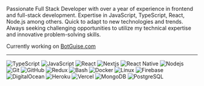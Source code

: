 Passionate Full Stack Developer with over a year of experience in frontend and full-stack development. Expertise in JavaScript, TypeScript, React, Node.js among others. Quick to adapt to new technologies and trends. Always seeking challenging opportunities to utilize my technical expertise and innovative problem-solving skills.

Currently working on [BotGuise.com](https://botguise.com?ref=ybaha-gh)

---

![TypeScript](https://img.shields.io/badge/-TypeScript-black?style=flat-square&logo=typescript)
![JavaScript](https://img.shields.io/badge/-JavaScript-black?style=flat-square&logo=javascript)
![React](https://img.shields.io/badge/-React-black?style=flat-square&logo=react)
![Nextjs](https://img.shields.io/badge/-Nextjs-black?style=flat-square&logo=next.js)
![React Native](https://img.shields.io/badge/-React%20Native-black?style=flat-square&logo=react)
![Nodejs](https://img.shields.io/badge/-Nodejs-black?style=flat-square&logo=Node.js)
![Git](https://img.shields.io/badge/-Git-black?style=flat-square&logo=git)
![GitHub](https://img.shields.io/badge/-GitHub-black?style=flat-square&logo=github)
![Redux](https://img.shields.io/badge/-Redux-black?style=flat-square&logo=redux)
![Bash](https://img.shields.io/badge/-Bash-black?style=flat-square&logo=gnu-bash)
![Docker](https://img.shields.io/badge/-Docker-black?style=flat-square&logo=docker)
![Linux](https://img.shields.io/badge/-Linux-black?style=flat-square&logo=linux)
![Firebase](https://img.shields.io/badge/-Firebase-black?style=flat-square&logo=firebase)
![DigitalOcean](https://img.shields.io/badge/-Digital%20Ocean-black?style=flat-square&logo=digitalocean)
![Heroku](https://img.shields.io/badge/-Heroku-black?style=flat-square&logo=heroku)
![Vercel](https://img.shields.io/badge/-Vercel-black?style=flat-square&logo=vercel)
![MongoDB](https://img.shields.io/badge/-MongoDB-black?style=flat-square&logo=mongodb)
![PostgreSQL](https://img.shields.io/badge/-PostgreSQL-black?style=flat-square&logo=PostgreSQL)
